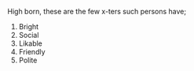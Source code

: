 High born, these are the few x-ters such persons have;
1. Bright
2. Social
3. Likable
4. Friendly
5. Polite
